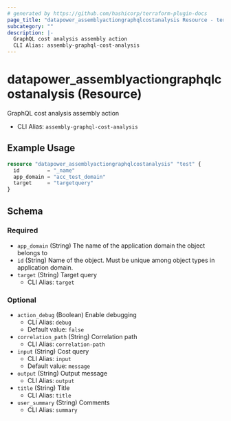 ```yaml
---
# generated by https://github.com/hashicorp/terraform-plugin-docs
page_title: "datapower_assemblyactiongraphqlcostanalysis Resource - terraform-provider-datapower"
subcategory: ""
description: |-
  GraphQL cost analysis assembly action
  CLI Alias: assembly-graphql-cost-analysis
---
```


# datapower_assemblyactiongraphqlcostanalysis (Resource)

GraphQL cost analysis assembly action
  - CLI Alias: `assembly-graphql-cost-analysis`

## Example Usage

```terraform
resource "datapower_assemblyactiongraphqlcostanalysis" "test" {
  id         = "_name"
  app_domain = "acc_test_domain"
  target     = "targetquery"
}
```

<!-- schema generated by tfplugindocs -->
## Schema

### Required

- `app_domain` (String) The name of the application domain the object belongs to
- `id` (String) Name of the object. Must be unique among object types in application domain.
- `target` (String) Target query
  - CLI Alias: `target`

### Optional

- `action_debug` (Boolean) Enable debugging
  - CLI Alias: `debug`
  - Default value: `false`
- `correlation_path` (String) Correlation path
  - CLI Alias: `correlation-path`
- `input` (String) Cost query
  - CLI Alias: `input`
  - Default value: `message`
- `output` (String) Output message
  - CLI Alias: `output`
- `title` (String) Title
  - CLI Alias: `title`
- `user_summary` (String) Comments
  - CLI Alias: `summary`
